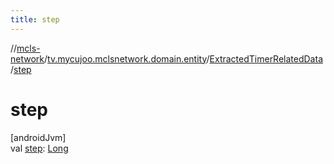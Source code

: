 ```yaml
---
title: step
---
```

//[mcls-network](../../../index.html)/[tv.mycujoo.mclsnetwork.domain.entity](../index.html)/[ExtractedTimerRelatedData](index.html)/[step](step.html)



# step



[androidJvm]\
val [step](step.html): [Long](https://kotlinlang.org/api/latest/jvm/stdlib/kotlin/-long/index.html)




